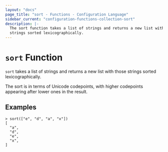 ```yaml
---
layout: "docs"
page_title: "sort - Functions - Configuration Language"
sidebar_current: "configuration-functions-collection-sort"
description: |-
  The sort function takes a list of strings and returns a new list with those
  strings sorted lexicographically.
---
```


# `sort` Function


`sort` takes a list of strings and returns a new list with those strings
sorted lexicographically.

The sort is in terms of Unicode codepoints, with higher codepoints appearing
after lower ones in the result.

## Examples

```
> sort(["e", "d", "a", "x"])
[
  "a",
  "d",
  "e",
  "x",
]
```
